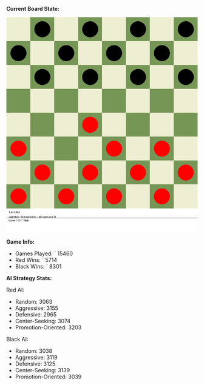 
**Current Board State:**  
<!-- START_GIF -->
![Checkers Game](./checkers_game.gif)
<!-- END_GIF -->

**Game Info:**  
- Games Played: `<!-- GAMES_PLAYED --> 15460
- Red Wins: `<!-- RED_WINS --> 5714
- Black Wins: `<!-- BLACK_WINS --> 8301

<!-- AI_STATS -->
**AI Strategy Stats:**

Red AI:
- Random: 3063
- Aggressive: 3155
- Defensive: 2965
- Center-Seeking: 3074
- Promotion-Oriented: 3203

Black AI:
- Random: 3038
- Aggressive: 3119
- Defensive: 3125
- Center-Seeking: 3139
- Promotion-Oriented: 3039
